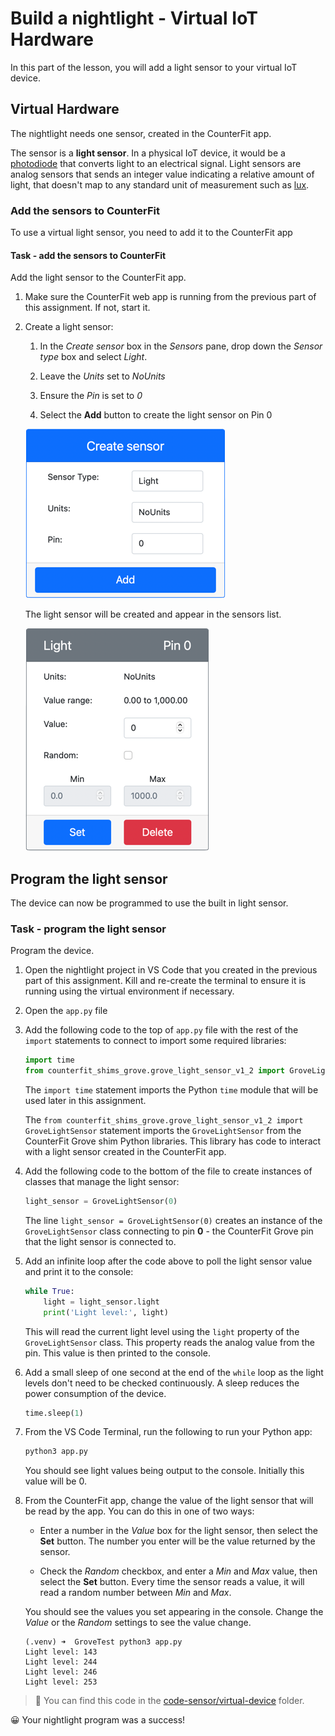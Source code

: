 # Build a nightlight - Virtual IoT Hardware

In this part of the lesson, you will add a light sensor to your virtual IoT device.

## Virtual Hardware

The nightlight needs one sensor, created in the CounterFit app.

The sensor is a **light sensor**. In a physical IoT device, it would be a [photodiode](https://wikipedia.org/wiki/Photodiode) that converts light to an electrical signal. Light sensors are analog sensors that sends an integer value indicating a relative amount of light, that doesn't map to any standard unit of measurement such as [lux](https://wikipedia.org/wiki/Lux).

### Add the sensors to CounterFit

To use a virtual light sensor, you need to add it to the CounterFit app

#### Task - add the sensors to CounterFit

Add the light sensor to the CounterFit app.

1. Make sure the CounterFit web app is running from the previous part of this assignment. If not, start it.

1. Create a light sensor:

    1. In the *Create sensor* box in the *Sensors* pane, drop down the *Sensor type* box and select *Light*.

    1. Leave the *Units* set to *NoUnits*

    1. Ensure the *Pin* is set to *0*

    1. Select the **Add** button to create the light sensor on Pin 0

    ![The light sensor settings](../../../images/counterfit-create-light-sensor.png)

    The light sensor will be created and appear in the sensors list.

    ![The light sensor created](../../../images/counterfit-light-sensor.png)

## Program the light sensor

The device can now be programmed to use the built in light sensor.

### Task - program the light sensor

Program the device.

1. Open the nightlight project in VS Code that you created in the previous part of this assignment. Kill and re-create the terminal to ensure it is running using the virtual environment if necessary.

1. Open the `app.py` file

1. Add the following code to the top of `app.py` file with the rest of the `import` statements to connect to import some required libraries:

    ```python
    import time
    from counterfit_shims_grove.grove_light_sensor_v1_2 import GroveLightSensor
    ```

    The `import time` statement imports the Python `time` module that will be used later in this assignment.

    The `from counterfit_shims_grove.grove_light_sensor_v1_2 import GroveLightSensor` statement imports the `GroveLightSensor` from the CounterFit Grove shim Python libraries. This library has code to interact with a light sensor created in the CounterFit app.

1. Add the following code to the bottom of the file to create instances of classes that manage the light sensor:

    ```python
    light_sensor = GroveLightSensor(0)
    ```

    The line `light_sensor = GroveLightSensor(0)` creates an instance of the `GroveLightSensor` class connecting to pin **0** - the CounterFit Grove pin that the light sensor is connected to.

1. Add an infinite loop after the code above to poll the light sensor value and print it to the console:

    ```python
    while True:
        light = light_sensor.light
        print('Light level:', light)
    ```

    This will read the current light level using the `light` property of the `GroveLightSensor` class. This property reads the analog value from the pin. This value is then printed to the console.

1. Add a small sleep of one second at the end of the `while` loop as the light levels don't need to be checked continuously. A sleep reduces the power consumption of the device.

    ```python
    time.sleep(1)
    ```

1. From the VS Code Terminal, run the following to run your Python app:

    ```sh
    python3 app.py
    ```

    You should see light values being output to the console. Initially this value will be 0.

1. From the CounterFit app, change the value of the light sensor that will be read by the app. You can do this in one of two ways:

    * Enter a number in the *Value* box for the light sensor, then select the **Set** button. The number you enter will be the value returned by the sensor.

    * Check the *Random* checkbox, and enter a *Min* and *Max* value, then select the **Set** button. Every time the sensor reads a value, it will read a random number between *Min* and *Max*.

    You should see the values you set appearing in the console. Change the *Value* or the *Random* settings to see the value change.

    ```output
    (.venv) ➜  GroveTest python3 app.py 
    Light level: 143
    Light level: 244
    Light level: 246
    Light level: 253
    ```

> 💁 You can find this code in the [code-sensor/virtual-device](code-sensor/virtual-device) folder.

😀 Your nightlight program was a success!

